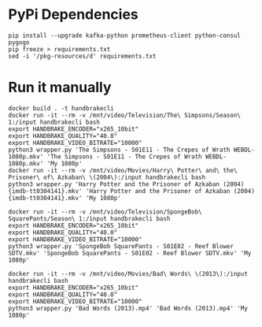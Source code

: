 # PyPi Dependencies

    pip install --upgrade kafka-python prometheus-client python-consul pygogo
    pip freeze > requirements.txt
    sed -i '/pkg-resources/d' requirements.txt

# Run it manually

    docker build . -t handbrakecli
    docker run -it --rm -v /mnt/video/Television/The\ Simpsons/Season\ 1:/input handbrakecli bash
    export HANDBRAKE_ENCODER="x265_10bit"
    export HANDBRAKE_QUALITY="40.0"
    export HANDBRAKE_VIDEO_BITRATE="10000"
    python3 wrapper.py 'The Simpsons - S01E11 - The Crepes of Wrath WEBDL-1080p.mkv' 'The Simpsons - S01E11 - The Crepes of Wrath WEBDL-1080p.mkv' 'My 1080p'
    docker run -it --rm -v /mnt/video/Movies/Harry\ Potter\ and\ the\ Prisoner\ of\ Azkaban\ \(2004\):/input handbrakecli bash
    python3 wrapper.py 'Harry Potter and the Prisoner of Azkaban (2004) {imdb-tt0304141}.mkv' 'Harry Potter and the Prisoner of Azkaban (2004) {imdb-tt0304141}.mkv' 'My 1080p'

    docker run -it --rm -v /mnt/video/Television/SpongeBob\ SquarePants/Season\ 1:/input handbrakecli bash
    export HANDBRAKE_ENCODER="x265_10bit"
    export HANDBRAKE_QUALITY="40.0"
    export HANDBRAKE_VIDEO_BITRATE="10000"
    python3 wrapper.py 'SpongeBob SquarePants - S01E02 - Reef Blower SDTV.mkv' 'SpongeBob SquarePants - S01E02 - Reef Blower SDTV.mkv' 'My 1080p'

    docker run -it --rm -v /mnt/video/Movies/Bad\ Words\ \(2013\):/input handbrakecli bash
    export HANDBRAKE_ENCODER="x265_10bit"
    export HANDBRAKE_QUALITY="40.0"
    export HANDBRAKE_VIDEO_BITRATE="10000"
    python3 wrapper.py 'Bad Words (2013).mp4' 'Bad Words (2013).mp4' 'My 1080p'
